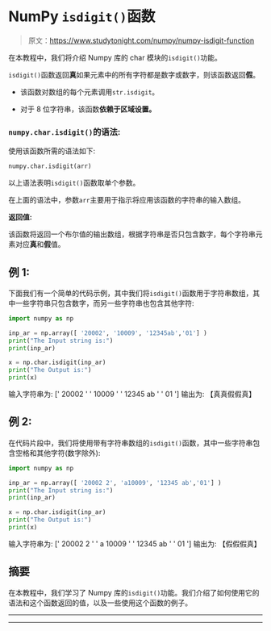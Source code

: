 # NumPy `isdigit()`函数

> 原文：<https://www.studytonight.com/numpy/numpy-isdigit-function>

在本教程中，我们将介绍 Numpy 库的 char 模块的`isdigit()`功能。

`isdigit()`函数返回**真**如果元素中的所有字符都是数字或数字，则该函数返回**假**。

*   该函数对数组的每个元素调用`str.isdigit`。

*   对于 8 位字符串，该函数**依赖于区域设置。**

### `numpy.char.isdigit()`的语法:

使用该函数所需的语法如下:

```py
numpy.char.isdigit(arr)
```

以上语法表明`isdigit()`函数取单个参数。

在上面的语法中，参数`arr`主要用于指示将应用该函数的字符串的输入数组。

**返回值:**

该函数将返回一个布尔值的输出数组，根据字符串是否只包含数字，每个字符串元素对应**真**和**假**值。

## 例 1:

下面我们有一个简单的代码示例，其中我们将`isdigit()`函数用于字符串数组，其中一些字符串只包含数字，而另一些字符串也包含其他字符:

```py
import numpy as np

inp_ar = np.array([ '20002', '10009', '12345ab','01'] )
print("The Input string is:")
print(inp_ar)

x = np.char.isdigit(inp_ar)
print("The Output is:")
print(x)
```

输入字符串为:
[' 20002 ' ' 10009 ' ' 12345 ab ' ' 01 ']
输出为:
【真真假假真】

## 例 2:

在代码片段中，我们将使用带有字符串数组的`isdigit()`函数，其中一些字符串包含空格和其他字符(数字除外):

```py
import numpy as np

inp_ar = np.array([ '20002 2', 'a10009', '12345 ab','01'] )
print("The Input string is:")
print(inp_ar)

x = np.char.isdigit(inp_ar)
print("The Output is:")
print(x)
```

输入字符串为:
[' 20002 2 ' ' a 10009 ' ' 12345 ab ' ' 01 ']
输出为:
【假假假真】

## 摘要

在本教程中，我们学习了 Numpy 库的`isdigit()`功能。我们介绍了如何使用它的语法和这个函数返回的值，以及一些使用这个函数的例子。

* * *

* * *